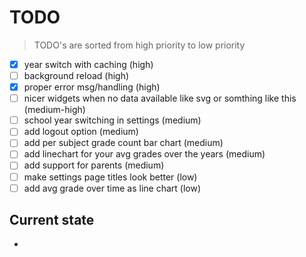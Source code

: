 
# TODO

> TODO's are sorted from high priority to low priority

- [x] year switch with caching (high)
- [ ] background reload (high)
- [x] proper error msg/handling (high)
- [ ] nicer widgets when no data available like svg or somthing like this (medium-high)
- [ ] school year switching in settings (medium)
- [ ] add logout option (medium)
- [ ] add per subject grade count bar chart (medium)
- [ ] add linechart for your avg grades over the years (medium)
- [ ] add support for parents (medium)
- [ ] make settings page titles look better (low)
- [ ] add avg grade over time as line chart (low)

## Current state

-
